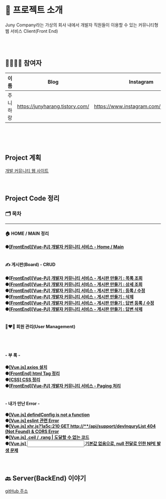 # 🚀 프로젝트 소개

Juny Company라는 가상의 회사 내에서 개발자 직원들이 이용할 수 있는 커뮤니티형 웹 서비스 Client(Front End)

<br><br>

## 👨‍👨‍👧‍👧 참여자
|이름|Blog|Instagram|
|---|---|---|
|주니하랑|https://junyharang.tistory.com/|https://www.instagram.com/junyharang/|

<br><br><br>

## Project 계획
[개발 커뮤니티 웹 사이트](https://productive-ornament-cad.notion.site/66eef05d63514a6a817576dff1762ec0)
<br><br><br>
## Project Code 정리

### 🗂 목차
---
#### 🏠 HOME / MAIN 정리
**●[\[FrontEnd\]\[Vue-PJ\] 개발자 커뮤니티 서비스 - Home / Main](https://junyharang.tistory.com/226)**
<br><br>
#### ✍️ 게시판(Board) - CRUD
**●[\[FrontEnd\]\[Vue-PJ\] 개발자 커뮤니티 서비스 - 게시판 만들기 : 목록 조회](https://junyharang.tistory.com/232)**
<br>
**●[\[FrontEnd\]\[Vue-PJ\] 개발자 커뮤니티 서비스 - 게시판 만들기 : 상세 조회](https://junyharang.tistory.com/236)**
<br>
**●[\[FrontEnd\]\[Vue-PJ\] 개발자 커뮤니티 서비스 - 게시판 만들기 : 등록 / 수정](https://junyharang.tistory.com/239)**
<br>
**●[\[FrontEnd\]\[Vue-PJ\] 개발자 커뮤니티 서비스 - 게시판 만들기 : 삭제](https://junyharang.tistory.com/240)**
<br>
**●[\[FrontEnd\]\[Vue-PJ\] 개발자 커뮤니티 서비스 - 게시판 만들기 : 답변 등록 / 수정](https://junyharang.tistory.com/246)**
<br>
**●[\[FrontEnd\]\[Vue-PJ\] 개발자 커뮤니티 서비스 - 게시판 만들기 : 답변 삭제](https://junyharang.tistory.com/247)**
<br><br>
#### 👩‍❤️‍👨 회원 관리(User Management)
<br><br>
#### - 부 록 -
**●[\[Vue.js\] axios 설치](https://junyharang.tistory.com/233)**
<br>
**●[\[FrontEnd\] html Tag 정리](https://junyharang.tistory.com/227)**
<br>
**●[\[CSS\] CSS 정리](https://junyharang.tistory.com/223)**
<br>
**●[\[FrontEnd\]\[Vue-PJ\] 개발자 커뮤니티 서비스 - Paging 처리](https://junyharang.tistory.com/235)**
<br><br>
#### - 내가 만난 Error -
**●[\[Vue.js\] defindConfig is not a function](https://junyharang.tistory.com/207)**
<br>
**●[\[Vue.js\] eslint 관련 Error](https://junyharang.tistory.com/208)**
<br>
**●[\[Vue.js\] xhr.js?1a5c:210 GET http://**/api/support/devInquryList 404 (Not Found) & CORS Error](https://junyharang.tistory.com/229)**
<br>
**●[\[Vue.js\] .ceil / .rang | 도달할 수 없는 코드](https://junyharang.tistory.com/230)**
<br>
**●[\[Vue.js\] <input> 기본값 없음으로, null 전달로 인한 NPE 발생 문제](https://junyharang.tistory.com/237)**
<br><br><br>
## 🔙 Server(BackEnd) 이야기
[gitHub 주소](https://github.com/junyharang-personal-project/development-community-service)



 